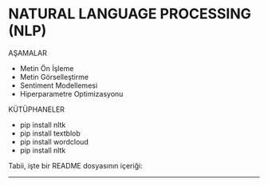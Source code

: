 # NATURAL LANGUAGE PROCESSING (NLP)

AŞAMALAR
* Metin Ön İşleme 
* Metin Görselleştirme 
* Sentiment Modellemesi 
* Hiperparametre Optimizasyonu 

KÜTÜPHANELER
- pip install nltk
- pip install textblob
- pip install wordcloud
- pip install nltk

Tabii, işte bir README dosyasının içeriği:

---
